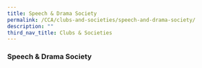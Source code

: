 ```yaml
---
title: Speech & Drama Society
permalink: /CCA/clubs-and-societies/speech-and-drama-society/
description: ""
third_nav_title: Clubs & Societies
---
```

### **Speech & Drama Society**


